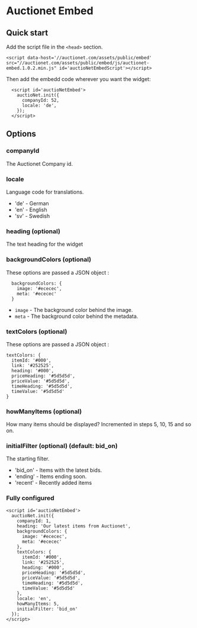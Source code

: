# Auctionet Embed

## Quick start
Add the script file in the ```<head>``` section.

```
<script data-host='//auctionet.com/assets/public/embed' src="//auctionet.com/assets/public/embed/js/auctionet-embed.1.0.2.min.js" id='auctioNetEmbedScript'></script>
```

Then add the embedd code wherever you want the widget:

```
  <script id='auctioNetEmbed'>
    auctioNet.init({
      companyId: 52,
      locale: 'de',
    });
  </script>
```

## Options

### companyId
The Auctionet Company id.

### locale
Language code for translations.

* 'de' - German
* 'en' - English
* 'sv' - Swedish

### heading (optional)
The text heading for the widget

### backgroundColors (optional)
These options are passed a JSON object :

```
  backgroundColors: {
    image: '#ececec',
    meta: '#ececec'
  }
```

* ```image``` - The background color behind the image.
* ```meta``` - The background color behind the metadata.

### textColors (optional) 
These options are passed a JSON object :

```
textColors: {
  itemId: '#000',
  link: '#252525',
  heading: '#000',
  priceHeading: '#5d5d5d',
  priceValue: '#5d5d5d',
  timeHeading: '#5d5d5d',
  timeValue: '#5d5d5d'
}
```

### howManyItems (optional) 
How many items should be displayed? Incremented in steps 5, 10, 15 and so on.

### initialFilter (optional) (default: bid_on)
The starting filter.

* 'bid_on' - Items with the latest bids.
* 'ending' - Items ending soon.
* 'recent' - Recently added items


### Fully configured

```
<script id='auctioNetEmbed'>
  auctioNet.init({
    companyId: 1,
    heading: 'Our latest items from Auctionet',
    backgroundColors: {
      image: '#ececec',
      meta: '#ececec'
    },
    textColors: {
      itemId: '#000',
      link: '#252525',
      heading: '#000',
      priceHeading: '#5d5d5d',
      priceValue: '#5d5d5d',
      timeHeading: '#5d5d5d',
      timeValue: '#5d5d5d'
    },
    locale: 'en',
    howManyItems: 5,
    initialFilter: 'bid_on'
  });
</script>
```